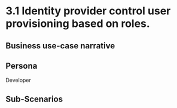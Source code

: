 # 3.1 Identity provider control user provisioning based on roles. 

## Business use-case narrative


## Persona
Developer

## Sub-Scenarios

